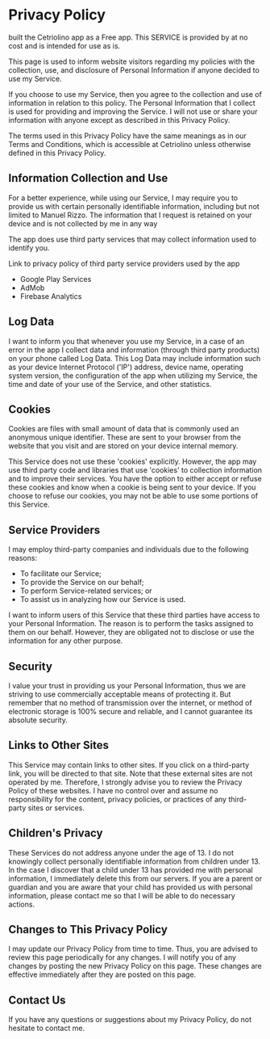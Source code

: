 # Privacy Policy

built the Cetriolino app as a Free app. This SERVICE is provided by at no cost and is intended for use as is.

This page is used to inform website visitors regarding my policies with the collection, use, and disclosure of Personal Information if anyone decided to use my Service. 

If you choose to use my Service, then you agree to the collection and use of information in relation to this policy. The Personal Information that I collect is used for providing and improving the Service. I will not use or share your information with anyone except as described in this Privacy Policy. 

The terms used in this Privacy Policy have the same meanings as in our Terms and Conditions, which is accessible at Cetriolino unless otherwise defined in this Privacy Policy. 

## Information Collection and Use
For a better experience, while using our Service, I may require you to provide us with certain personally identifiable information, including but not limited to Manuel Rizzo. The information that I request is retained on your device and is not collected by me in any way 

The app does use third party services that may collect information used to identify you.

Link to privacy policy of third party service providers used by the app

* Google Play Services
* AdMob
* Firebase Analytics


## Log Data
I want to inform you that whenever you use my Service, in a case of an error in the app I collect data and information (through third party products) on your phone called Log Data. This Log Data may include information such as your device Internet Protocol ('IP') address, device name, operating system version, the configuration of the app when utilizing my Service, the time and date of your use of the Service, and other statistics. 

## Cookies
Cookies are files with small amount of data that is commonly used an anonymous unique identifier. These are sent to your browser from the website that you visit and are stored on your device internal memory. 

This Service does not use these 'cookies' explicitly. However, the app may use third party code and libraries that use 'cookies' to collection information and to improve their services. You have the option to either accept or refuse these cookies and know when a cookie is being sent to your device. If you choose to refuse our cookies, you may not be able to use some portions of this Service. 

## Service Providers
I may employ third-party companies and individuals due to the following reasons:

* To facilitate our Service;
* To provide the Service on our behalf;
* To perform Service-related services; or
* To assist us in analyzing how our Service is used.

I want to inform users of this Service that these third parties have access to your Personal Information. The reason is to perform the tasks assigned to them on our behalf. However, they are obligated not to disclose or use the information for any other purpose. 

## Security
I value your trust in providing us your Personal Information, thus we are striving to use commercially acceptable means of protecting it. But remember that no method of transmission over the internet, or method of electronic storage is 100% secure and reliable, and I cannot guarantee its absolute security. 

## Links to Other Sites
This Service may contain links to other sites. If you click on a third-party link, you will be directed to that site. Note that these external sites are not operated by me. Therefore, I strongly advise you to review the Privacy Policy of these websites. I have no control over and assume no responsibility for the content, privacy policies, or practices of any third-party sites or services. 

## Children's Privacy
These Services do not address anyone under the age of 13. I do not knowingly collect personally identifiable information from children under 13. In the case I discover that a child under 13 has provided me with personal information, I immediately delete this from our servers. If you are a parent or guardian and you are aware that your child has provided us with personal information, please contact me so that I will be able to do necessary actions. 

## Changes to This Privacy Policy
I may update our Privacy Policy from time to time. Thus, you are advised to review this page periodically for any changes. I will notify you of any changes by posting the new Privacy Policy on this page. These changes are effective immediately after they are posted on this page. 

## Contact Us
If you have any questions or suggestions about my Privacy Policy, do not hesitate to contact me. 
